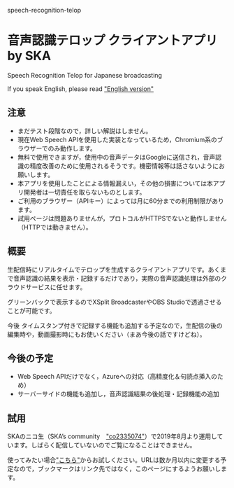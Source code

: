 speech-recognition-telop

# 音声認識テロップ クライアントアプリ　by SKA

Speech Recognition Telop for Japanese broadcasting

If you speak English, please read ["English version"](./README.en.md)


## 注意

- まだテスト段階なので，詳しい解説はしません。
- 現在Web Speech APIを使用した実装となっているため，Chromium系のブラウザーでのみ動作します。
- 無料で使用できますが，使用中の音声データはGoogleに送信され，音声認識の精度改善のために使用されるそうです。機密情報等は話さないようにお願いします。
- 本アプリを使用したことによる情報漏えい，その他の損害については本アプリ開発者は一切責任を取らないものとします。
- ご利用のブラウザー（APIキー）によっては月に60分までの利用制限があります。
- 試用ページは問題ありませんが，プロトコルがHTTPSでないと動作しません（HTTPでは動きません）。


## 概要

生配信時にリアルタイムでテロップを生成するクライアントアプリです。あくまで音声認識の結果を表示・記録するだけであり，実際の音声認識処理は外部のクラウドサービスに任せます。

グリーンバックで表示するのでXSplit BroadcasterやOBS Studioで透過させることが可能です。

今後 タイムスタンプ付きで記録する機能も追加する予定なので，生配信の後の編集時や，動画撮影時にもお使いください（まあ今後の話ですけどね）。


## 今後の予定

- Web Speech APIだけでなく，Azureへの対応（高精度化＆句読点挿入のため）
- サーバーサイドの機能も追加し，音声認識結果の後処理・記録機能の追加


## 試用

SKAのニコ生（SKA’s community　["co2335074"](https://com.nicovideo.jp/community/co2335074)）で2019年8月より運用しています。しばらく配信していないのでご覧になることはできません。

使ってみたい場合["こちら"](https://skasapp.github.io/speech-recognition-telop/web-speech/index.html)からお試しください。URLは数か月以内に変更する予定なので，ブックマークはリンク先ではなく，このページにするようお願いします。

